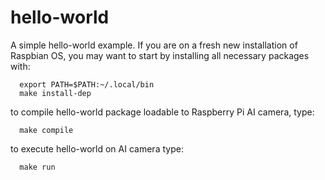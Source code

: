 # hello-world

A simple hello-world example. If you are on a fresh new installation of Raspbian OS, you may want
to start by installing all necessary packages with:
```
  export PATH=$PATH:~/.local/bin
  make install-dep
```
to compile hello-world package loadable to Raspberry Pi AI camera, type:
```
  make compile
```
to execute hello-world on AI camera type:
```
  make run
```
